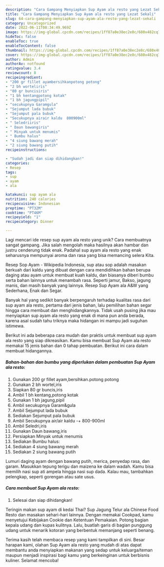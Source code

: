 ```yaml
---
description: "Cara Gampang Menyiapkan Sup Ayam ala resto yang Lezat Sekali"
title: "Cara Gampang Menyiapkan Sup Ayam ala resto yang Lezat Sekali"
slug: 64-cara-gampang-menyiapkan-sup-ayam-ala-resto-yang-lezat-sekali
category: Uncategorized
date: 2022-06-11T08:34:49.969Z
image: https://img-global.cpcdn.com/recipes/1ff87a0e38ec2e8c/680x482cq70/sup-ayam-ala-resto-foto-resep-utama.jpg
hideToc: false
enableToc: true
enableTocContent: false
thumbnail: https://img-global.cpcdn.com/recipes/1ff87a0e38ec2e8c/680x482cq70/sup-ayam-ala-resto-foto-resep-utama.jpg
cover: https://img-global.cpcdn.com/recipes/1ff87a0e38ec2e8c/680x482cq70/sup-ayam-ala-resto-foto-resep-utama.jpg
author: Admin
authorAv: notfound
ratingvalue: 3.4
reviewcount: 8
recipeingredient:
- "200 gr fillet ayambersihkanpotong potong"
- "2 bh worteliris"
- "80 gr buncisiris"
- "1 bh kentangpotong kotak"
- "1 bh jagungpipil"
- "secukupnya Garamgula"
- "Sejumput lada bubuk"
- "Sejumput pala bubuk"
- "Secukupnya airair kaldu  800900ml"
- " Seledriiris"
- " Daun bawangiris"
- " Minyak untuk menumis"
- " Bumbu halus"
- "4 siung bawang merah"
- "2 siung bawang putih"
recipeinstructions:

- "Sudah jadi dan siap dihidangkan!"
categories:
- Resep
tags:
- sup
- ayam
- ala

katakunci: sup ayam ala 
nutrition: 240 calories
recipecuisine: Indonesian
preptime: "PT32M"
cooktime: "PT46M"
recipeyield: "1"
recipecategory: Dinner

---
```





Lagi mencari ide resep sup ayam ala resto yang unik? Cara membuatnya sangat gampang. Jika salah mengolah maka hasilnya akan hambar dan justru cenderung tidak enak. Padahal sup ayam ala resto yang enak seharusnya mempunyai aroma dan rasa yang bisa memancing selera Kita.





Resep Sop Ayam - Wikipedia Indonesia, sup atau sop adalah masakan berkuah dari kaldu yang dibuat dengan cara mendidihkan bahan berupa daging atau ayam untuk membuat kuah kaldu, dan biasanya diberi bumbu serta bahan lainnya untuk menambah rasa. Seperti jamur, Bakso, jagung manis, dan masih banyak yang lainnya. Resep Sup Ayam ala A&amp;W yang Sederhana, Enak dan Segar.

Banyak hal yang sedikit banyak berpengaruh terhadap kualitas rasa dari sup ayam ala resto, pertama dari jenis bahan, lalu pemilihan bahan segar hingga cara membuat dan menghidangkannya. Tidak usah pusing jika mau menyiapkan sup ayam ala resto yang enak di mana pun anda berada, karena asal sudah tahu triknya maka hidangan ini mampu jadi suguhan istimewa.






Berikut ini ada beberapa cara mudah dan praktis untuk membuat sup ayam ala resto yang siap dikreasikan. Kamu bisa membuat Sup Ayam ala resto memakai 15 jenis bahan dan 0 tahap pembuatan. Berikut ini cara dalam membuat hidangannya.

<!--inarticleads1-->

##### Bahan-bahan dan bumbu yang diperlukan dalam pembuatan Sup Ayam ala resto:

1. Gunakan 200 gr fillet ayam,bersihkan.potong potong
1. Gunakan 2 bh wortel,iris
1. Siapkan 80 gr buncis,iris
1. Ambil 1 bh kentang,potong kotak
1. Gunakan 1 bh jagung,pipil
1. Ambil secukupnya Garam&amp;gula
1. Ambil Sejumput lada bubuk
1. Sediakan Sejumput pala bubuk
1. Ambil Secukupnya air/air kaldu -+ 800-900ml
1. Ambil  Seledri,iris
1. Gunakan  Daun bawang,iris
1. Persiapkan  Minyak untuk menumis
1. Sediakan  Bumbu halus:
1. Sediakan 4 siung bawang merah
1. Sediakan 2 siung bawang putih


Lumuri daging ayam dengan bawang putih, merica, penyedap rasa, dan garam. Masukkan tepung terigu dan maizena ke dalam wadah. Kamu bisa memilih nasi sup ati ampela hingga nasi sup dada. Kalau mau, tambahkan pelengkap, seperti gorengan atau sate usus. 

<!--inarticleads2-->

##### Cara membuat Sup Ayam ala resto:


1. Selesai dan siap dihidangkan!

Teringin makan sup ayam di kedai Thai? Sup Jagung Telur ala Chinese Food Resto dan masakan sehari-hari lainnya. Dengan memakai Cookpad, kamu menyetujui Kebijakan Cookie dan Ketentuan Pemakaian. Potong bagian kepala udang dan kupas kulitnya. Lalu, buatlah garis di bagian punggung udang untuk menarik kotoran yang berbentuk memanjang seperti benang. 

Terima kasih telah membaca resep yang kami tampilkan di sini. Besar harapan kami, olahan Sup Ayam ala resto yang mudah di atas dapat membantu anda menyiapkan makanan yang sedap untuk keluarga/teman maupun menjadi inspirasi bagi kamu yang berkeinginan untuk berbisnis kuliner. Selamat mencoba!
